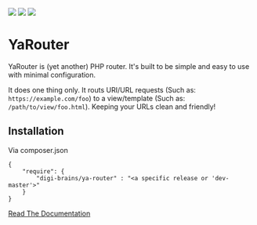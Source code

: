 ![](https://img.shields.io/github/release/sageworksstudio/ya-router.svg?style=flat-square)
![](https://img.shields.io/github/license/sageworksstudio/ya-router.svg?style=flat-square)
![](https://img.shields.io/github/issues/sageworksstudio/ya-router.svg?style=flat-square)

# YaRouter

YaRouter is (yet another) PHP router. It's built to be simple and easy to use with minimal configuration.

It does one thing only. It routs URI/URL requests (Such as: `https://example.com/foo`) to a view/template (Such as: `/path/to/view/foo.html`). Keeping your URLs clean and friendly!

## Installation

Via composer.json

```
{
    "require": {
        "digi-brains/ya-router" : "<a specific release or 'dev-master'>"
    }
}
```

[Read The Documentation](https://sageworksstudio.github.io/ya-router/)